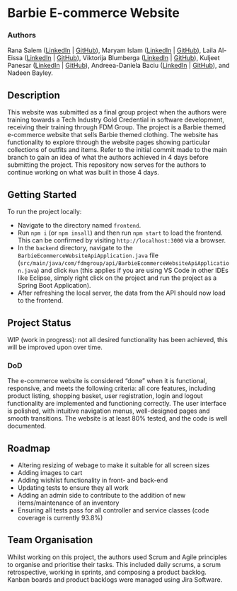 # Barbie E-commerce Website
### Authors
Rana Salem ([LinkedIn](https://www.linkedin.com/in/ranatasalem/) | [GitHub](https://github.com/rtasalem)), Maryam Islam ([LinkedIn](https://www.linkedin.com/in/marzcreatives/) | [GitHub](https://github.com/marzcreatives)), Laila Al-Eissa ([LinkedIn](https://www.linkedin.com/in/lailaaleissa/) | [GitHub](https://github.com/lailien3)), Viktorija Blumberga ([LinkedIn](https://www.linkedin.com/in/viktorijablumberga/) | [GitHub](https://github.com/viktorijabb)), Kuljeet Panesar ([LinkedIn](https://www.linkedin.com/in/kuljeetpanesar/) | [GitHub](https://github.com/KuljeetPanesar)), Andreea-Daniela Baciu ([LinkedIn](https://www.linkedin.com/in/andreeadanielabaciu/) | [GitHub](https://github.com/AndreeaDanielaBaciu)), and Nadeen Bayley.

## Description
This website was submitted as a final group project when the authors were training towards a Tech Industry Gold Credential in software development, receiving their training through FDM Group. The project is a Barbie themed e-commerce website that sells Barbie themed clothing. The website has functionality to explore through the website pages showing particular collections of outfits and items. Refer to the initial commit made to the main branch to gain an idea of what the authors achieved in 4 days before submitting the project. This repository now serves for the authors to continue working on what was built in those 4 days. 

## Getting Started
To run the project locally:
- Navigate to the directory named `frontend`.
- Run `npm i` (or `npm insall`) and then run `npm start` to load the frontend. This can be confirmed by visiting `http://localhost:3000` via a browser.
- In the `backend` directory, navigate to the `BarbieEcommerceWebsiteApiApplication.java` file (`src/main/java/com/fdmgroup/api/BarbieEcommerceWebsiteApiApplication.java`) and click `Run` (this applies if you are using VS Code in other IDEs like Eclipse, simply right click on the project and run the project as a Spring Boot Application).
- After refreshing the local server, the data from the API should now load to the frontend.

## Project Status
WIP (work in progress): not all desired functionality has been achieved, this will be improved upon over time.
### DoD
The e-commerce website is considered “done” when it is functional, responsive, and meets the following criteria: all core features, including product listing, shopping basket, user registration, login and logout functionality are implemented and functioning correctly. The user interface is polished, with intuitive navigation menus, well-designed pages and smooth transitions. The website is at least 80% tested, and the code is well documented.

## Roadmap
- Altering resizing of webage to make it suitable for all screen sizes
- Adding images to cart
- Adding wishlist functionality in front- and back-end
- Updating tests to ensure they all work
- Adding an admin side to contribute to the addition of new items/maintenance of an inventory
- Ensuring all tests pass for all controller and service classes (code coverage is currently 93.8%)

## Team Organisation
Whilst working on this project, the authors used Scrum and Agile principles to organise and prioritise their tasks. This included daily scrums, a scrum retrospective, working in sprints, and composing a product backlog. Kanban boards and product backlogs were managed using Jira Software.
